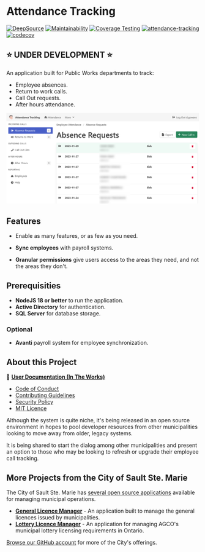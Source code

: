 # Attendance Tracking

[![DeepSource](https://app.deepsource.com/gh/cityssm/attendance-tracking.svg/?label=active+issues&show_trend=true&token=B8_UOorajlN2gsVC1faqAEAT)](https://app.deepsource.com/gh/cityssm/attendance-tracking/?ref=repository-badge)
[![Maintainability](https://api.codeclimate.com/v1/badges/83bb46a6bf1bde5460c6/maintainability)](https://codeclimate.com/github/cityssm/attendance-tracking/maintainability)
[![Coverage Testing](https://github.com/cityssm/attendance-tracking/actions/workflows/coverage.yml/badge.svg)](https://github.com/cityssm/attendance-tracking/actions/workflows/coverage.yml)
[![attendance-tracking](https://img.shields.io/endpoint?url=https://cloud.cypress.io/badge/simple/szu5cb/main&style=flat&logo=cypress)](https://cloud.cypress.io/projects/szu5cb/runs)
[![codecov](https://codecov.io/gh/cityssm/attendance-tracking/graph/badge.svg?token=21LFC3U1Q2)](https://codecov.io/gh/cityssm/attendance-tracking)

## ⭐ UNDER DEVELOPMENT ⭐

An application built for Public Works departments to track:

- Employee absences.
- Return to work calls.
- Call Out requests.
- After hours attendance.

![Absence Requests](docs/images/attendanceAbsences.png)

## Features

- Enable as many features, or as few as you need.

- **Sync employees** with payroll systems.

- **Granular permissions** give users access to the areas they need,
  and not the areas they don't.

## Prerequisities

- **NodeJS 18 or better** to run the application.
- **Active Directory** for authentication.
- **SQL Server** for database storage.

### Optional

- **Avanti** payroll system for employee synchronization.

## About this Project

📘 **[User Documentation (In The Works)](https://cityssm.github.io/attendance-tracking/docs/)**

- [Code of Conduct](CODE_OF_CONDUCT.md)
- [Contributing Guidelines](CONTRIBUTING.md)
- [Security Policy](SECURITY.md)
- [MIT Licence](LICENSE.md)

Although the system is quite niche, it's being released in an open source environment in hopes to pool developer resources from other municipalities looking to move away from older, legacy systems.

It is being shared to start the dialog among other municipalities and present an option to those who may be looking to refresh or upgrade their employee call tracking.

## More Projects from the City of Sault Ste. Marie

The City of Sault Ste. Marie has [several open source applications](https://cityssm.github.io/) available
for managing municipal operations.

- **[General Licence Manager](https://github.com/cityssm/general-licence-manager)** - An application built to manage the general licences issued by municipalities.
- **[Lottery Licence Manager](https://github.com/cityssm/lottery-licence-manager)** - An application for managing AGCO's municipal lottery licensing requirements in Ontario.

[Browse our GitHub account](https://github.com/cityssm/) for more of the City's offerings.
